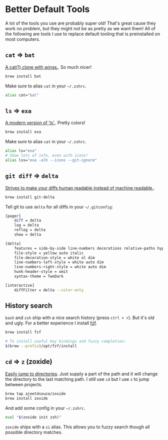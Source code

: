 # Better Default Tools

A lot of the tools you use are probably super old! That's great cause they work no problem, but they might not be as pretty as we want them! All of the following are tools I use to replace default tooling that is preinstalled on most computers.

## `cat` => `bat`

[A cat(1) clone with wings.](https://github.com/sharkdp/bat). So much nicer!

```sh
brew install bat
```

Make sure to alias `cat` in your `~/.zshrc`.

```sh
alias cat="bat"
```

## `ls` => `exa`

[A modern version of ‘ls’.](https://github.com/ogham/exa). Pretty colors!

```sh
brew install exa
```

Make sure to alias `cat` in your `~/.zshrc`.

```sh
alias ls="exa"
# Show lots of info, even with icons!
alias lss="exa -alh --icons --git-ignore"
```

## `git diff` => `delta`

[Strives to make your diffs human readable instead of machine readable.](https://github.com/so-fancy/diff-so-fancy).

```sh
brew install git-delta
```

Tell git to use `delta` for all diffs in your `~/.gitconfig`:

```sh
[pager]
    diff = delta
    log = delta
    reflog = delta
    show = delta

[delta]
    features = side-by-side line-numbers decorations relative-paths hyperlinks
    file-style = yellow auto italic
    file-decoration-style = white ol dim
    line-numbers-left-style = white auto dim
    line-numbers-right-style = white auto dim
    hunk-header-style = omit
    syntax-theme = TwoDark

[interactive]
    diffFilter = delta --color-only
```

## History search

`bash` and `zsh` ship with a nice search history (press `ctrl + r`). But it's old and ugly. For a better experience I install [fzf](https://github.com/junegunn/fzf).

```sh
brew install fzf

# To install useful key bindings and fuzzy completion:
$(brew --prefix)/opt/fzf/install
```

## `cd` => `z` (zoxide)

[Easily jump to directories](https://github.com/ajeetdsouza/zoxide). Just supply a part of the path and it will change the directory to the last matching path. I still use `cd` but I use `z` to jump between projects.

```sh
brew tap ajeetdsouza/zoxide
brew install zoxide
```

And add some config in your `~/.zshrc`.

```sh
eval "$(zoxide init zsh)"
```

`zoxide` ships with a `zi` alias. This allows you to fuzzy search though all possible directory matches.
